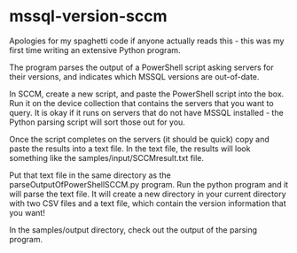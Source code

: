 # mssql-version-sccm

Apologies for my spaghetti code if anyone actually reads this - this was my first time writing an extensive Python program.

The program parses the output of a PowerShell script asking servers for their versions, and indicates which MSSQL versions are out-of-date.

In SCCM, create a new script, and paste the PowerShell script into the box. Run it on the device collection that contains the servers that you want to query. It is okay if it runs on servers that do not have MSSQL installed - the Python parsing script will sort those out for you.

Once the script completes on the servers (it should be quick) copy and paste the results into a text file. 
In the text file, the results will look something like the samples/input/SCCMresult.txt file.

Put that text file in the same directory as the parseOutputOfPowerShellSCCM.py program.
Run the python program and it will parse the text file. It will create a new directory in your current directory with two CSV files and a text file, which contain the version information that you want!

In the samples/output directory, check out the output of the parsing program.
